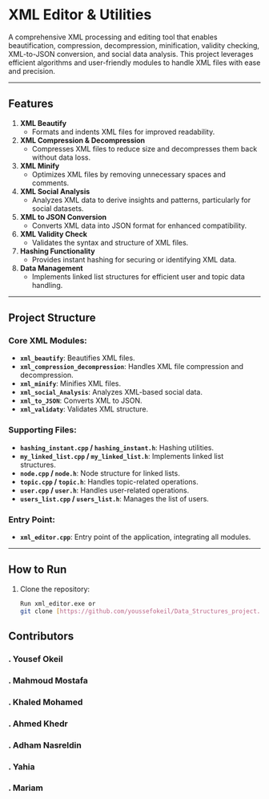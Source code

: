 # **XML Editor & Utilities**

A comprehensive XML processing and editing tool that enables beautification, compression, decompression, minification, validity checking, XML-to-JSON conversion, and social data analysis. This project leverages efficient algorithms and user-friendly modules to handle XML files with ease and precision.

---

## **Features**
1. **XML Beautify**
   - Formats and indents XML files for improved readability.
2. **XML Compression & Decompression**
   - Compresses XML files to reduce size and decompresses them back without data loss.
3. **XML Minify**
   - Optimizes XML files by removing unnecessary spaces and comments.
4. **XML Social Analysis**
   - Analyzes XML data to derive insights and patterns, particularly for social datasets.
5. **XML to JSON Conversion**
   - Converts XML data into JSON format for enhanced compatibility.
6. **XML Validity Check**
   - Validates the syntax and structure of XML files.
7. **Hashing Functionality**
   - Provides instant hashing for securing or identifying XML data.
8. **Data Management**
   - Implements linked list structures for efficient user and topic data handling.

---

## **Project Structure**
### Core XML Modules:
- **`xml_beautify`**: Beautifies XML files.
- **`xml_compression_decompression`**: Handles XML file compression and decompression.
- **`xml_minify`**: Minifies XML files.
- **`xml_social_Analysis`**: Analyzes XML-based social data.
- **`xml_to_JSON`**: Converts XML to JSON.
- **`xml_validaty`**: Validates XML structure.

### Supporting Files:
- **`hashing_instant.cpp` / `hashing_instant.h`**: Hashing utilities.
- **`my_linked_list.cpp` / `my_linked_list.h`**: Implements linked list structures.
- **`node.cpp` / `node.h`**: Node structure for linked lists.
- **`topic.cpp` / `topic.h`**: Handles topic-related operations.
- **`user.cpp` / `user.h`**: Handles user-related operations.
- **`users_list.cpp` / `users_list.h`**: Manages the list of users.

### Entry Point:
- **`xml_editor.cpp`**: Entry point of the application, integrating all modules.

---

## **How to Run**
1. Clone the repository:
   ```bash
   Run xml_editor.exe or
   git clone [https://github.com/youssefokeil/Data_Structures_project.git]
## Contributors
### **. Yousef Okeil**
### **. Mahmoud Mostafa**
### **. Khaled Mohamed**
### **. Ahmed Khedr**
### **. Adham Nasreldin**
### **. Yahia**
### **. Mariam**
